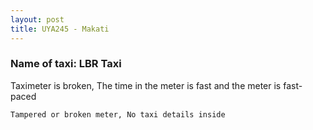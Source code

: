 ```yaml
---
layout: post
title: UYA245 - Makati
---
```


### Name of taxi: LBR Taxi

Taximeter is broken, The time in the meter is fast and the meter is fast-paced

```Tampered or broken meter, No taxi details inside```
